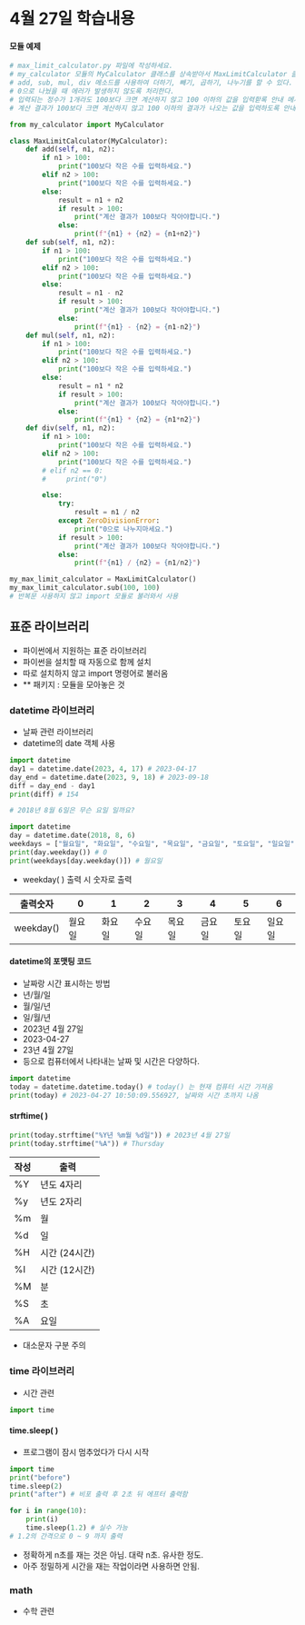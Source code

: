 # 4월 27일 학습내용
#### 모듈 예제
```Python
# max_limit_calculator.py 파일에 작성하세요.
# my_calculator 모듈의 MyCalculator 클래스를 상속받아서 MaxLimitCalculator 클래스를 정의하세요.
# add, sub, mul, div 메소드를 사용하여 더하기, 빼기, 곱하기, 나누기를 할 수 있다.
# 0으로 나눴을 때 에러가 발생하지 않도록 처리한다.
# 입력되는 정수가 1개라도 100보다 크면 계산하지 않고 100 이하의 값을 입력핟록 안내 메세지를 출력한다.
# 계산 결과가 100보다 크면 계산하지 않고 100 이하의 결과가 나오는 값을 입력하도록 안내 메세지를 출력한다.

from my_calculator import MyCalculator

class MaxLimitCalculator(MyCalculator):
    def add(self, n1, n2):
        if n1 > 100:
            print("100보다 작은 수를 입력하세요.")
        elif n2 > 100:
            print("100보다 작은 수를 입력하세요.")
        else:
            result = n1 + n2
            if result > 100:
                print("계산 결과가 100보다 작아야합니다.")
            else:
                print(f"{n1} + {n2} = {n1+n2}")
    def sub(self, n1, n2):
        if n1 > 100:
            print("100보다 작은 수를 입력하세요.")
        elif n2 > 100:
            print("100보다 작은 수를 입력하세요.")
        else:
            result = n1 - n2
            if result > 100:
                print("계산 결과가 100보다 작아야합니다.")
            else:
                print(f"{n1} - {n2} = {n1-n2}")
    def mul(self, n1, n2):
        if n1 > 100:
            print("100보다 작은 수를 입력하세요.")
        elif n2 > 100:
            print("100보다 작은 수를 입력하세요.")
        else:
            result = n1 * n2
            if result > 100:
                print("계산 결과가 100보다 작아야합니다.")
            else:
                print(f"{n1} * {n2} = {n1*n2}")
    def div(self, n1, n2):
        if n1 > 100:
            print("100보다 작은 수를 입력하세요.")
        elif n2 > 100:
            print("100보다 작은 수를 입력하세요.")
        # elif n2 == 0:
        #     print("0")

        else:
            try:
                result = n1 / n2
            except ZeroDivisionError:
                print("0으로 나누지마세요.")
            if result > 100:
                print("계산 결과가 100보다 작아야합니다.")
            else:
                print(f"{n1} / {n2} = {n1/n2}")

my_max_limit_calculator = MaxLimitCalculator()
my_max_limit_calculator.sub(100, 100)
# 반복문 사용하지 않고 import 모듈로 불러와서 사용
```
## 표준 라이브러리
- 파이썬에서 지원하는 표준 라이브러리
- 파이썬을 설치할 때 자동으로 함께 설치
- 따로 설치하지 않고 import 명령어로 불러옴
- ** 패키지 : 모듈을 모아놓은 것
### datetime 라이브러리
- 날짜 관련 라이브러리
- datetime의 date 객체 사용
```Python
import datetime
day1 = datetime.date(2023, 4, 17) # 2023-04-17
day_end = datetime.date(2023, 9, 18) # 2023-09-18
diff = day_end - day1
print(diff) # 154
```
```Python
# 2018년 8월 6일은 무슨 요일 일까요?

import datetime
day = datetime.date(2018, 8, 6)
weekdays = ["월요일", "화요일", "수요일", "목요일", "금요일", "토요일", "일요일"]
print(day.weekday()) # 0
print(weekdays[day.weekday()]) # 월요일
```
- weekday( ) 출력 시 숫자로 출력

출력숫자 | 0 | 1 | 2 | 3 | 4 | 5 | 6
----|----|----|----|----|----|----|----
weekday() | 월요일 | 화요일 | 수요일 | 목요일 | 금요일 | 토요일 | 일요일
#### datetime의 포맷팅 코드
- 날짜랑 시간 표시하는 방법
- 년/월/일
- 월/일/년
- 일/월/년
- 2023년 4월 27일
- 2023-04-27
- 23년 4월 27일
- 등으로 컴퓨터에서 나타내는 날짜 및 시간은 다양하다.
```Python
import datetime
today = datetime.datetime.today() # today() 는 현재 컴퓨터 시간 가져옴
print(today) # 2023-04-27 10:50:09.556927, 날짜와 시간 초까지 나옴
```
#### strftime( )
```Python
print(today.strftime("%Y년 %m월 %d일")) # 2023년 4월 27일
print(today.strftime("%A")) # Thursday
```
작성 | 출력
----|----
%Y | 년도 4자리
%y | 년도 2자리
%m | 월
%d | 일
%H | 시간 (24시간)
%I | 시간 (12시간)
%M | 분
%S | 초
%A | 요일
- 대소문자 구분 주의
### time 라이브러리
- 시간 관련
```Python
import time
```
#### time.sleep( )
- 프로그램이 잠시 멈추었다가 다시 시작
```Python
import time
print("before")
time.sleep(2)
print("after") # 비포 출력 후 2초 뒤 에프터 출력함

for i in range(10):
    print(i)
    time.sleep(1.2) # 실수 가능
# 1.2의 간격으로 0 ~ 9 까지 출력
```
- 정확하게 n초를 재는 것은 아님. 대략 n초. 유사한 정도.
- 아주 정밀하게 시간을 재는 작업이라면 사용하면 안됨.
### math
- 수학 관련
```